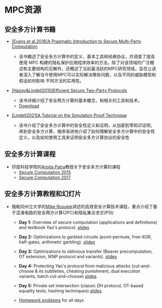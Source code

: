 # MPC资源

## 安全多方计算书籍

+ [[Evans et al.2018]A Pragmatic Introduction to Secure Multi-Party Computation](https://securecomputation.org/)
  + 该书概述了安全多方计算中的定义、基本工具和经典协议，并调查了提高使用 MPC 构建的隐私保护应用程序效率的方法。除了对该领域的广泛概述和主要结构的见解外，还概述了当前最活跃的MPC研究领域，旨在让读者深入了解当今使用MPC可以实际解决哪些问题，以及不同的威胁模型和假设如何影响 不同方法的实用性。

+ [[Hazay&Lindell2010]Efficient Secure Two-Party Protocols](https://u.cs.biu.ac.il/~lindell/efficient-protocols.html)
  + 该书详细介绍了安全两方计算的基本概念，和相关的工具和技术。
  + [Download](https://link.springer.com/book/10.1007/978-3-642-14303-8)

+ [[Lindell2021]A Tutorial on the Simulation Proof Technique](https://eprint.iacr.org/2016/046.pdf)
  + 该书介绍了安全多方计算中的安全性定义和证明，从加密到零知识证明，再到安全多方计算，循序渐进地介绍了如何理解安全多方计算中的安全性定义，以及如何使用工具来证明安全多方计算协议的安全性

## 安全多方计算课程

+ 印度科技学院的[Arpita Patra](https://www.csa.iisc.ac.in/~arpita/index.html)教授关于安全多方计算的课程
  + [Secure Computation 2015](https://www.csa.iisc.ac.in/~arpita/SecureComputation15.html)
  + [Secure Computation 2017](https://www.csa.iisc.ac.in/~arpita/FoSC17.html)

## 安全多方计算教程和幻灯片

+ 俄勒冈州立大学的[Mike Rosulek](https://web.engr.oregonstate.edu/~rosulekm/)讲述的高效安全计算技术课程，重点介绍了基于混淆电路的安全两方计算(2PC)和隐私集合求交(PSI)

  + **Day 1:** Overview of secure computation (applications and definitions) and textbook Yao's protocol. [slides](https://web.engr.oregonstate.edu/~rosulekm/cryptabit/1-overview.pdf)

  + **Day 2:** Optimizations to garbled circuits (point-permute, free-XOR, half-gates, arithmetic garbling). [slides](https://web.engr.oregonstate.edu/~rosulekm/cryptabit/2-gc.pdf)

  + **Day 3:** Optimizations to oblivious transfer (Beaver precomputation, OT extension, IKNP protocol and variants). [slides](https://web.engr.oregonstate.edu/~rosulekm/cryptabit/3-ot.pdf)

  + **Day 4:** Protecting Yao's protocol from malicious attacks (cut-and-choose & its subtleties, cheating punishment, dual execution variants, batch cut-and-choose) [slides](https://web.engr.oregonstate.edu/~rosulekm/cryptabit/4-malicious.pdf)

  + **Day 5:** Private set intersection (classic DH protocol, OT-based equality tests, hashing techniques) [slides](https://web.engr.oregonstate.edu/~rosulekm/cryptabit/5-psi.pdf)

  + [Homework problems](https://web.engr.oregonstate.edu/~rosulekm/cryptabit/problems.pdf) for all days

